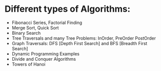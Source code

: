 # Different types of Algorithms:
- Fibonacci Series, Factorial Finding
- Merge Sort, Quick Sort
- Binary Search
- Tree Traversals and many Tree Problems: InOrder, PreOrder PostOrder
- Graph Traversals: DFS [Depth First Search] and BFS [Breadth First Search]
- Dynamic Programming Examples
- Divide and Conquer Algorithms
- Towers of Hanoi
